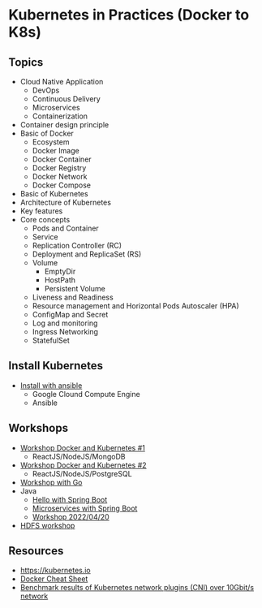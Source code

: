 # Kubernetes in Practices (Docker to K8s)

## Topics
* Cloud Native Application
  * DevOps
  * Continuous Delivery
  * Microservices
  * Containerization
* Container design principle
* Basic of Docker
  * Ecosystem
  * Docker Image
  * Docker Container
  * Docker Registry
  * Docker Network
  * Docker Compose
* Basic of Kubernetes
* Architecture of Kubernetes
* Key features
* Core concepts
  * Pods and Container
  * Service
  * Replication Controller (RC)
  * Deployment and ReplicaSet (RS)
  * Volume
    * EmptyDir
    * HostPath
    * Persistent Volume
  * Liveness and Readiness
  * Resource management and Horizontal Pods Autoscaler (HPA)
  * ConfigMap and Secret
  * Log and monitoring
  * Ingress Networking
  * StatefulSet

## Install Kubernetes
* [Install with ansible](https://github.com/up1/workshop-k8s-setup)
  * Google Clound Compute Engine
  * Ansible

## Workshops
* [Workshop Docker and Kubernetes #1](https://github.com/up1/workshop-docker-k8s-helm)
  * ReactJS/NodeJS/MongoDB
* [Workshop Docker and Kubernetes #2](https://github.com/up1/demo-docker-k8s)
  * ReactJS/NodeJS/PostgreSQL
* [Workshop with Go](https://github.com/up1/workshop-devops-go)
* Java
  * [Hello with Spring Boot](https://github.com/up1/workshop-java-springboot-docker-k8s)
  * [Microservices with Spring Boot](https://github.com/up1/workshop-kubernetes-microservices)
  * [Workshop 2022/04/20](https://github.com/up1/workshop-java-docker-k8s-20220420)
* [HDFS workshop](https://github.com/up1/workshop-docker-and-k8s)

## Resources
* https://kubernetes.io
* [Docker Cheat Sheet](https://github.com/wsargent/docker-cheat-sheet)
* [Benchmark results of Kubernetes network plugins (CNI) over 10Gbit/s network](https://itnext.io/benchmark-results-of-kubernetes-network-plugins-cni-over-10gbit-s-network-36475925a560)





